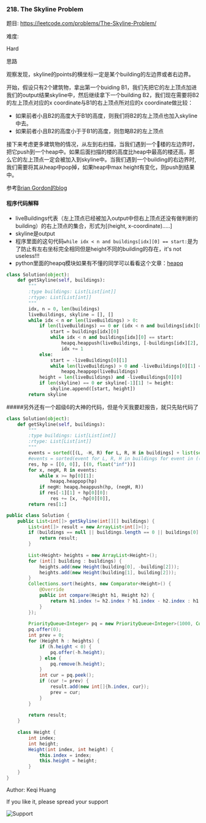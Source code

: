 ### 218. The Skyline Problem

题目:
<https://leetcode.com/problems/The-Skyline-Problem/>


难度:

Hard

思路

观察发现，skyline的points的横坐标一定是某个building的左边界或者右边界。

开始，假设只有2个建筑物，拿出第一个buiding B1，我们先把它的左上顶点加进我们的output结果skyline中，然后继续拿下一个building B2，我们现在需要将B2的左上顶点对应的x coordinate与B1的右上顶点所对应的x coordinate做比较：

- 如果前者小且B2的高度大于B1的高度，则我们将B2的左上顶点也加入skyline中去。
- 如果前者小且B2的高度小于于B1的高度，则忽略B2的左上顶点

接下来考虑更多建筑物的情况，从左到右扫描，当我们遇到一个楼的左边界时，把它push到一个heap中。如果后面扫描的楼的高度比heap中最高的楼还高，那么它的左上顶点一定会被加入到skyline中。当我们遇到一个building的右边界时,我们需要将其从heap中pop掉，如果heap中max height有变化，则push到结果中。

参考[Brian Gordon的blog](https://briangordon.github.io/2014/08/the-skyline-problem.html)

#### 程序代码解释

- liveBuildings代表（左上顶点已经被加入output中但右上顶点还没有做判断的building）的右上顶点的集合，形式为[(height, x-coordinate)…..]
- skyline是output
- 程序里面的这句代码```while idx < n and buildings[idx][0] == start:```是为了防止有左右坐标完全相同但是height不同的building的存在，it's not useless!!!
- python里面的heapq模块如果有不懂的同学可以看看这个文章：[heapq](http://blog.csdn.net/calling_wisdom/article/details/41676133)


```python
class Solution(object):
    def getSkyline(self, buildings):
        """
        :type buildings: List[List[int]]
        :rtype: List[List[int]]
        """
        idx, n = 0, len(buildings)
        liveBuildings, skyline = [], []
        while idx < n or len(liveBuildings) > 0:
            if len(liveBuildings) == 0 or (idx < n and buildings[idx][0] <= -liveBuildings[0][1]):
                start = buildings[idx][0]
                while idx < n and buildings[idx][0] == start:
                    heapq.heappush(liveBuildings, [-buildings[idx][2], -buildings[idx][1]])
                    idx += 1
            else:
                start = -liveBuildings[0][1]
                while len(liveBuildings) > 0 and -liveBuildings[0][1] <= start:
                    heapq.heappop(liveBuildings)
            height = len(liveBuildings) and -liveBuildings[0][0]
            if len(skyline) == 0 or skyline[-1][1] != height:
                skyline.append([start, height])
        return skyline
```
#####另外还有一个超级6的大神的代码，但是今天我要赶报告，就只先贴代码了

```python
class Solution(object):
    def getSkyline(self, buildings):
        """
        :type buildings: List[List[int]]
        :rtype: List[List[int]]
        """
        events = sorted([(L, -H, R) for L, R, H in buildings] + list(set((R, 0, None) for L, R, H in buildings)))
        #events = sorted(event for L, R, H in buildings for event in ((L, -H, R), (R, 0, None)))
        res, hp = [[0, 0]], [(0, float("inf"))]
        for x, negH, R in events:
            while x >= hp[0][1]: 
                heapq.heappop(hp)
            if negH: heapq.heappush(hp, (negH, R))
            if res[-1][1] + hp[0][0]: 
                res += [x, -hp[0][0]],
        return res[1:]
```

```Java
public class Solution {
    public List<int[]> getSkyline(int[][] buildings) {
        List<int[]> result = new ArrayList<int[]>();
        if (buildings == null || buildings.length == 0 || buildings[0].length == 0) {
            return result;
        }
        
        List<Height> heights = new ArrayList<Height>();
        for (int[] building : buildings) {
            heights.add(new Height(building[0], -building[2]));
            heights.add(new Height(building[1], building[2]));
        }
        Collections.sort(heights, new Comparator<Height>() {
            @Override
            public int compare(Height h1, Height h2) {
                return h1.index != h2.index ? h1.index - h2.index : h1.height - h2.height;
            }
        });
        
        PriorityQueue<Integer> pq = new PriorityQueue<Integer>(1000, Collections.reverseOrder());
        pq.offer(0);
        int prev = 0;
        for (Height h : heights) {
            if (h.height < 0) {
                pq.offer(-h.height);
            } else {
                pq.remove(h.height);
            }
            int cur = pq.peek();
            if (cur != prev) {
                result.add(new int[]{h.index, cur});
                prev = cur;
            }
        }
        
        return result;
    }
    
    class Height {
        int index;
        int height;
        Height(int index, int height) {
            this.index = index;
            this.height = height;
        }
    }
}
```



Author: Keqi Huang

If you like it, please spread your support

![Support](https://github.com/Lisanaaa/myTODOs/blob/master/WechatIMG17.jpeg)
